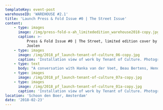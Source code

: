 ```yaml
---
templateKey: event-post
warehouseID: 'WAREHOUSE #2.1'
title: 'Launch Press & Fold Issue #0 | The Street Issue'
content:
    - type: images
      image: /img/press-fold-x-ah_limitededition_warehouse2018-copy.jpg
      caption: >-
          Press & Fold Issue #0 | The Street, limited edition cover by Elisa van
          Joolen
    - type: images
      image: /img/2018_pf_launch-tenant-of-culture_06-copy.jpg
      caption: 'Installation view of work by Tenant of Culture. Photography: Beau Bertens.'
    - type: text
      body: "A conversation with Hanka van der Voet, Beau Bertens, Hendrickje Schimmel (Tenant of Culture), Anouk Beckers, Elisa van Joolen and Femke de Vries. Installation by Tenant of Culture.\n\n*Press & Fold* is a new independent fashion magazine that aims to explore alternative fashion forms and narratives. The bi-annual magazine provides a platform for critical fashion practitioners who do not obey the rules the fashion system is currently dictating.\n\nIn a time where everything in fashion is in flux so little of it seems to be discussed on the pages of fashion magazines, forever trying to sell us more things we do not actually need. Ever since the first fashion magazine appeared the goal has been to show and sell – some more explicit than others – the latest fashions. This obsession with ‘the new’ has had a constraining influence on the development of an independent fashion media and a serious fashion critique. *Press & Fold* wants to discuss, but more importantly, imagine what fashion would like if we take away advertising and editorials, take away the need to sell something through the magazine, and instead focus on having conversations on the production, presentation, consumption of clothes and the contexts in which this takes place. *Press & Fold* focuses on a fashion reality that isn’t based solely on consuming the latest fashions but on our experiences through fashion, seeking an alternative fashion discourse that goes beyond treating fashion as a commodity.\n\nFor its inaugural issue, *Press & Fold* reflects on the relation between fashion and the street, as the street has always played a pivotal – but ever-changing – role in the generation, presentation and perpetuation of fashion. A short overview of the content: Beau Bertens researches the impact of visual language on the street by deconstructing the\_shopping bag and examining\_its rhetoric power by placing it in an editorial context, Johannes Reponen critically examines concepts of ‘street style’ and ‘streetwear’, Laura Gardner writes about how 90s art groups such as Art Club 2000, Honey-Suckle Company and Bernadette Corporation presented a critique of the institutions of fashion through the concept of ‘collectivity’, Renee van der Hoek discusses with Camiel Fortgens how to find one’s place within a changing fashion system, Ricarda Bigolin of D&K explores the slippages between workwear, streetwear and branding in the context of current high end and luxury fashion practices, Duran Lantink shows his daily observations from the streets of South Africa, the urban tales of streetwear brand AVOIDSTREET are imagined in an advertorial, Tenant of Culture reflects on narratives surrounding waste in fashion, Ruby Hoette documents items of clothing found in public spaces, reflecting on concepts inherent to the current fashion system such as newness, brand value versus material quality and uniqueness, Femke de Vries constructs a fashion column, and Elisa van Joolen proposes an alternative fashion editorial that shows the material properties of clothes by Dutch streetwear labels Bonne Suits, By Parra, Ontour and Patta with the precision of an X-ray vision.\n\n*Press & Fold | Notes on making and doing fashion* is initiated by Hanka van der Voet in collaboration with art director and graphic designer Beau Bertens. The magazine is a collaborative research project that connects critical fashion practitioners from all over the world."
    - type: images
      image: /img/2018_pf_launch-tenant-of-culture_07a-copy.jpg
    - type: images
      image: /img/2018_pf_launch-tenant-of-culture_01a-copy.jpg
      caption: 'Installation view of work by Tenant of Culture. Photography: Beau Bertens.'
location: 'Schoon den Boer, Amsterdam'
date: '2018-02-23'
---
```

